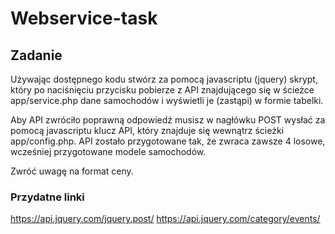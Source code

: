# Webservice-task

## Zadanie

Używając dostępnego kodu stwórz za pomocą
javascriptu (jquery) skrypt, który po naciśnięciu przycisku
pobierze z API znajdującego się w ścieżce app/service.php
dane samochodów i wyświetli je (zastąpi) w formie tabelki.

Aby API zwróciło poprawną odpowiedź musisz w nagłówku POST
wysłać za pomocą javascriptu klucz API, który znajduje się
wewnątrz ścieżki app/config.php.
API zostało przygotowane tak, że zwraca zawsze 4 losowe,
wcześniej przygotowane modele samochodów.

Zwróć uwagę na format ceny.

### Przydatne linki

https://api.jquery.com/jquery.post/
https://api.jquery.com/category/events/